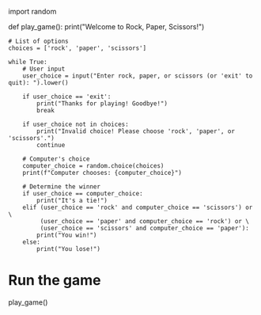 import random

def play_game():
    print("Welcome to Rock, Paper, Scissors!")
    
    # List of options
    choices = ['rock', 'paper', 'scissors']
    
    while True:
        # User input
        user_choice = input("Enter rock, paper, or scissors (or 'exit' to quit): ").lower()
        
        if user_choice == 'exit':
            print("Thanks for playing! Goodbye!")
            break
        
        if user_choice not in choices:
            print("Invalid choice! Please choose 'rock', 'paper', or 'scissors'.")
            continue
        
        # Computer's choice
        computer_choice = random.choice(choices)
        print(f"Computer chooses: {computer_choice}")
        
        # Determine the winner
        if user_choice == computer_choice:
            print("It's a tie!")
        elif (user_choice == 'rock' and computer_choice == 'scissors') or \
             (user_choice == 'paper' and computer_choice == 'rock') or \
             (user_choice == 'scissors' and computer_choice == 'paper'):
            print("You win!")
        else:
            print("You lose!")

# Run the game
play_game()
